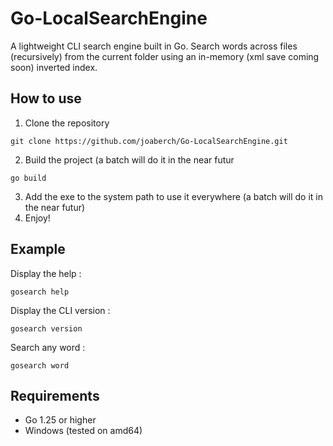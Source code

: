 # Go-LocalSearchEngine
A lightweight CLI search engine built in Go. Search words across files (recursively) from the current folder using an in-memory (xml save coming soon) inverted index.
## How to use
1. Clone the repository
```
git clone https://github.com/joaberch/Go-LocalSearchEngine.git
```
2. Build the project (a batch will do it in the near futur
```
go build
```
3. Add the exe to the system path to use it everywhere (a batch will do it in the near futur)
4. Enjoy!

## Example
Display the help :
```
gosearch help
```

Display the CLI version :
```
gosearch version
```

Search any word :
```
gosearch word
```
## Requirements
- Go 1.25 or higher
- Windows (tested on amd64)
